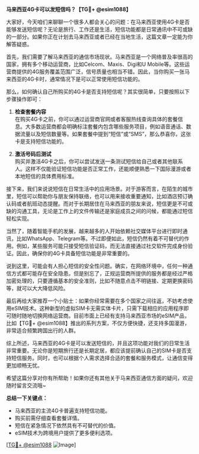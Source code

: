 **马来西亚4G卡可以发短信吗？【TG💪+ @esim1088】**

大家好，今天咱们来聊聊一个很多人都会关心的问题：在马来西亚使用4G卡是否能够发送短信呢？无论是旅行、工作还是生活，短信功能都是日常通讯中不可或缺的一部分。如果你正在计划去马来西亚或者已经在当地生活，这篇文章一定能为你解答疑惑。

首先，我们需要了解马来西亚的通信市场现状。马来西亚是一个网络普及率很高的国家，拥有多个移动运营商，比如Celcom、Maxis、Digi和U Mobile等。这些运营商提供的4G服务覆盖范围广泛，信号质量也相当不错。因此，当你购买一张马来西亚的4G卡时，通常情况下是可以正常使用短信功能的。

那么，如何确认自己所购买的4G卡是否支持短信呢？其实很简单，只要按照以下步骤操作即可：

1. **检查套餐内容**  
   在购买4G卡之前，你可以通过运营商官网或者客服热线查询具体的套餐信息。大多数运营商都会明确标注套餐内包含哪些服务项目，例如语音通话、数据流量以及短信数量等。如果套餐中提到“短信”或“SMS”，那么恭喜你，这张卡是支持短信功能的。

2. **激活号码后测试**  
   购买并激活4G卡之后，你可以尝试发送一条测试短信给自己或者其他联系人。这样不仅能验证短信功能是否正常工作，还能顺便熟悉一下国际漫游或者本地短信的具体费用标准。

接下来，我们来说说短信在日常生活中的应用场景。对于游客而言，在陌生的城市里，短信可以帮助你与朋友保持联络，也可以用来接收重要通知，比如酒店预订确认码或者航班动态提醒。而对于长期居住在马来西亚的朋友来说，短信更是不可或缺的沟通工具，无论是工作上的文件传输还是家庭成员之间的问候，都能通过短信轻松实现。

当然了，随着智能手机的发展，越来越多的人开始依赖社交媒体平台进行即时通讯，比如WhatsApp、Telegram等。不过即便如此，短信仍然有着不可替代的作用。例如，某些服务可能只接受短信验证码，而无法直接通过社交软件完成身份验证。因此，确保你的4G卡具备短信功能是非常重要的。

说到这里，可能会有人担心短信的安全性问题。确实，在网络环境中，任何一种通信方式都可能存在安全隐患。但是别忘了，正规运营商所提供的服务都是经过严格加密处理的，只要遵循基本的安全准则，比如不随意点击不明链接、定期更换密码等，就可以大大降低风险。

最后再给大家推荐一个小贴士：如果你经常需要在多个国家之间往返，不妨考虑使用eSIM技术。这种新型的虚拟SIM卡无需实体卡片，只需下载相应的应用程序即可随时随地切换网络运营商。目前市面上已经有支持马来西亚市场的eSIM产品，比如【TG💪+ @esim1088】推出的系列方案，不仅方便快捷，还支持多国漫游，非常适合频繁跨国出行的人群。

综上所述，马来西亚的4G卡是可以发送短信的，并且这项功能对我们的日常生活非常重要。无论你是短期旅行还是长期定居，都应该提前确认自己的SIM卡是否支持短信服务。同时，也可以根据个人需求选择合适的套餐和服务模式，让通信变得更加顺畅无忧。

希望这篇分享对你有所帮助！如果你还有其他关于马来西亚通信方面的疑问，欢迎随时留言交流哦~  

**总结一下关键点：**
- 马来西亚的主流4G卡普遍支持短信功能。
- 购买前需仔细查看套餐详情。
- 短信在紧急情况下依然具有不可替代的价值。
- eSIM技术为跨境用户提供了更多便利选项。

[[TG💪+ @esim1088](https://t.me/s/esim1088) ![Image](https://i.postimg.cc/4NQfJmqS/Snipaste-2025-05-13-00-14-12.png)]